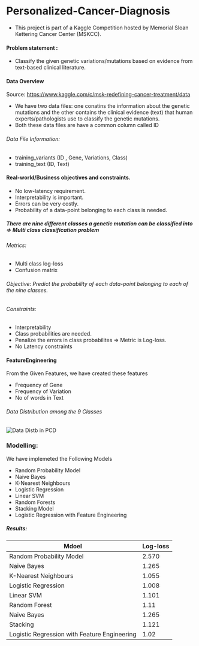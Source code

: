 # Personalized-Cancer-Diagnosis

* This project is part of a Kaggle Competition hosted by Memorial Sloan Kettering Cancer Center (MSKCC). 
 
#### Problem statement : 
* Classify the given genetic variations/mutations based on evidence from text-based clinical literature.

#### Data Overview
Source: https://www.kaggle.com/c/msk-redefining-cancer-treatment/data
* We have two data files: one conatins the information about the genetic mutations and the other contains the clinical evidence (text) that human experts/pathologists use to classify the genetic mutations.
* Both these data files are have a common column called ID
###### Data File Information: 
* training_variants (ID , Gene, Variations, Class)
* training_text (ID, Text)

#### Real-world/Business objectives and constraints.
* No low-latency requirement.
* Interpretability is important.
* Errors can be very costly.
* Probability of a data-point belonging to each class is needed.
##### There are nine different classes a genetic mutation can be classified into => Multi class classification problem

###### Metrics:
* Multi class log-loss
* Confusion matrix
###### Objective: Predict the probability of each data-point belonging to each of the nine classes.

###### Constraints:

* Interpretability 
* Class probabilities are needed.
* Penalize the errors in class probabilites => Metric is Log-loss.
* No Latency constraints

#### FeatureEngineering
From the Given Features, we have created these features
* Frequency of Gene
* Frequency of Variation
* No of words in Text

###### Data Distribution among the 9 Classes
![Data Distb in PCD](https://user-images.githubusercontent.com/42597977/139613640-8a8ccc7d-f07f-4b80-a7d9-6a39c7d53d43.png)


### Modelling:

We have implemeted the Following Models
* Random Probability Model
* Naive Bayes
* K-Nearest Neighbours
* Logistic Regression
* Linear SVM
* Random Forests
* Stacking Model
* Logistic Regression with Feature Engineering

##### Results:

| Mdoel | Log-loss |
| --- | --- |
| Random Probability Model | 2.570 |
| Naive Bayes | 1.265 |
| K-Nearest Neighbours | 1.055 |
| Logistic Regression | 1.008 |
| Linear SVM | 1.101 |
| Random Forest | 1.11 |
| Naive Bayes | 1.265 |
| Stacking | 1.121 |
| Logistic Regression with Feature Engineering | 1.02 |
